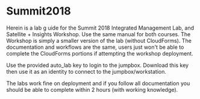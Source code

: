 # Summit2018
Herein is a lab g uide for the Summit 2018 Integrated Management Lab, and Satellite + Insights Workshop. Use the same manual for both courses. The Workshop is simply a smaller version of the lab (without CloudForms). The documentation and workflows are the same, users just won't be able to complete the CloudForms portions if attempting the workshop deployment.

Use the provided auto_lab key to login to the jumpbox. Download this key then use it as an identity to connect to the jumpbox/workstation.

The labs work fine on deployment and if you follow all documentation you should be able to complete within 2 hours (with working knowledge).
